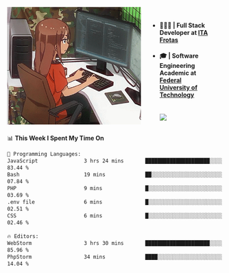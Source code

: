
<body >
  <div style="display: flex; width: auto; margin-right: 30px ">
    <img align="right" width="312" height="274" style="padding-right:20px; " src="assets/umiko.gif" alt="Computer man" />
    <ul style="flex: 1;">
      <li><h4>🧑🏽‍💻 | Full Stack Developer at <a href="https://itafrotas.com//">ITA Frotas</a></h4></li>
      <li><h4>🎓 | Software Engineering Academic at <a href="http://www.utfpr.edu.br/">Federal University of Technology</a></h4></li>
      <br/>
      <a href="https://skillicons.dev">
        <img src="https://skillicons.dev/icons?i=ts,react,nodejs,go,swift,js,adonis,postgres,c,heroku,gradle,firebase,flutter,docker,aws,java,redis,kubernetes&theme=light&&perline=6 " />
      </a>
    </ul>  
    <br/>
  </div>
</body>


<!--START_SECTION:waka-->
📊 **This Week I Spent My Time On** 

```text
💬 Programming Languages: 
JavaScript               3 hrs 24 mins       █████████████████████░░░░   83.44 % 
Bash                     19 mins             ██░░░░░░░░░░░░░░░░░░░░░░░   07.84 % 
PHP                      9 mins              █░░░░░░░░░░░░░░░░░░░░░░░░   03.69 % 
.env file                6 mins              █░░░░░░░░░░░░░░░░░░░░░░░░   02.51 % 
CSS                      6 mins              █░░░░░░░░░░░░░░░░░░░░░░░░   02.46 % 

🔥 Editors: 
WebStorm                 3 hrs 30 mins       █████████████████████░░░░   85.96 % 
PhpStorm                 34 mins             ████░░░░░░░░░░░░░░░░░░░░░   14.04 % 
```


<!--END_SECTION:waka-->

<!--
**danielr0d/danielr0d** is a ✨ _special_ ✨ repository because its `README.md` (this file) appears on your GitHub profile.

Here are some ideas to get you started:

- 🔭 I’m currently working on ...
- 🌱 I’m currently learning ...
- 👯 I’m looking to collaborate on ...
- 🤔 I’m looking for help with ...
- 💬 Ask me about ...
- 📫 How to reach me: ...
- 😄 Pronouns: ...
- ⚡ Fun fact: ...
-->
